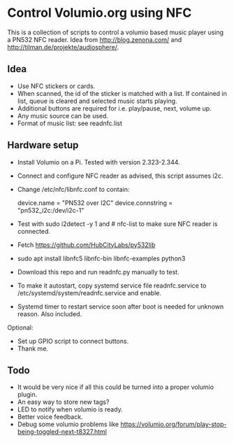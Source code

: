 # Control Volumio.org using NFC

This is a collection of scripts to control a volumio based music player using a PN532 NFC reader. Idea from http://blog.zenona.com/ and http://tilman.de/projekte/audiosphere/.

## Idea

* Use NFC stickers or cards.
* When scanned, the id of the sticker is matched with a list. If contained in list, queue is cleared and selected music starts playing.
* Additional buttons are required for i.e. play/pause, next, volume up.
* Any music source can be used.
* Format of music list: see readnfc.list

## Hardware setup

* Install Volumio on a Pi. Tested with version 2.323-2.344.
* Connect and configure NFC reader as advised, this script assumes i2c.
* Change /etc/nfc/libnfc.conf to contain:

  device.name = "PN532 over I2C"
  device.connstring = "pn532_i2c:/dev/i2c-1"

* Test with sudo i2detect -y 1 and # nfc-list to make sure NFC reader is connected.
* Fetch https://github.com/HubCityLabs/py532lib
* sudo apt install libnfc5 libnfc-bin libnfc-examples python3
* Download this repo and run readnfc.py manually to test.
* To make it autostart, copy systemd service file readnfc.service to /etc/systemd/system/readnfc.service and enable.
* Systemd timer to restart service soon after boot is needed for unknown reason. Also included.

Optional:

* Set up GPIO script to connect buttons.
* Thank me.

## Todo

* It would be very nice if all this could be turned into a proper volumio plugin.
* An easy way to store new tags?
* LED to notify when volumio is ready.
* Better voice feedback.
* Debug some volumio problems like https://volumio.org/forum/play-stop-being-toggled-next-t8327.html

